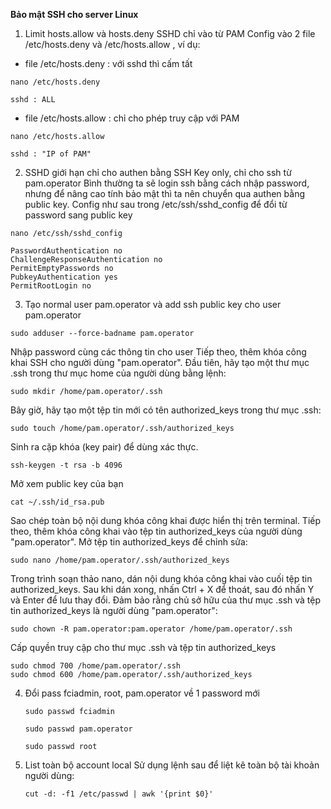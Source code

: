 **Bảo mật SSH cho server Linux**

1. Limit hosts.allow và hosts.deny SSHD chỉ vào từ PAM
  Config vào 2 file /etc/hosts.deny và /etc/hosts.allow , ví dụ:
  - file /etc/hosts.deny : với sshd thì cấm tất
  ```
  nano /etc/hosts.deny
  ```
  ```
  sshd : ALL
  ```
  - file /etc/hosts.allow : chỉ cho phép truy cập với PAM
  ```
  nano /etc/hosts.allow
  ```
  ```
  sshd : "IP of PAM"
  ```
2. SSHD giới hạn chỉ cho authen bằng SSH Key only, chỉ cho ssh từ pam.operator
  Bình thường ta sẽ login ssh bằng cách nhập password, nhưng để nâng cao tính bảo mật thì ta nên chuyển qua authen bằng public key. Config như sau trong /etc/ssh/sshd_config để đổi từ password sang public key
  ```
  nano /etc/ssh/sshd_config
  ```
  ```
  PasswordAuthentication no 
  ChallengeResponseAuthentication no 
  PermitEmptyPasswords no 
  PubkeyAuthentication yes
  PermitRootLogin no 
  ```
3. Tạo normal user pam.operator  và add ssh public key cho user pam.operator
  ```
  sudo adduser --force-badname pam.operator
  ```
  Nhập password cùng các thông tin cho user
  Tiếp theo, thêm khóa công khai SSH cho người dùng "pam.operator". Đầu tiên, hãy tạo một thư mục .ssh trong thư mục home của người dùng bằng lệnh:
  ```
  sudo mkdir /home/pam.operator/.ssh
  ```
  Bây giờ, hãy tạo một tệp tin mới có tên authorized_keys trong thư mục .ssh:
  ```
  sudo touch /home/pam.operator/.ssh/authorized_keys
  ```
  Sinh ra cặp khóa (key pair) để dùng xác thực.
  ```
  ssh-keygen -t rsa -b 4096
  ```
  Mở xem public key của bạn
  ```
  cat ~/.ssh/id_rsa.pub
  ```
  Sao chép toàn bộ nội dung khóa công khai được hiển thị trên terminal.
  Tiếp theo, thêm khóa công khai vào tệp tin authorized_keys của người dùng "pam.operator".
  Mở tệp tin authorized_keys để chỉnh sửa:
  ```
  sudo nano /home/pam.operator/.ssh/authorized_keys
  ```
  Trong trình soạn thảo nano, dán nội dung khóa công khai vào cuối tệp tin authorized_keys. Sau khi dán xong, nhấn Ctrl + X để thoát, sau đó nhấn Y và Enter để lưu thay đổi.
  Đảm bảo rằng chủ sở hữu của thư mục .ssh và tệp tin authorized_keys là người dùng "pam.operator":
  ```
  sudo chown -R pam.operator:pam.operator /home/pam.operator/.ssh
  ```
  Cấp quyền truy cập cho thư mục .ssh và tệp tin authorized_keys
  ```
  sudo chmod 700 /home/pam.operator/.ssh
  sudo chmod 600 /home/pam.operator/.ssh/authorized_keys
  ```
4. Đổi pass fciadmin, root, pam.operator về 1 password mới
   ```
   sudo passwd fciadmin
   ```
   ```
   sudo passwd pam.operator
   ```
   ```
   sudo passwd root
   ```
5. List toàn bộ account local
   Sử dụng lệnh sau để liệt kê toàn bộ tài khoản người dùng:
   ```
   cut -d: -f1 /etc/passwd | awk '{print $0}'
   ```

